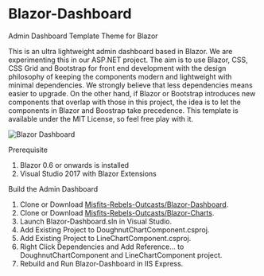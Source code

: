 # Blazor-Dashboard
Admin Dashboard Template Theme for Blazor

This is an ultra lightweight admin dashboard based in Blazor. We are experimenting this in our ASP.NET project. The aim is to use Blazor, CSS, CSS Grid and Bootstrap for front end development with the design philosophy of keeping the components modern and lightweight with minimal dependencies. We strongly believe that less dependencies means easier to upgrade. On the other hand, if Blazor or Bootstrap introduces new components that overlap with those in this project, the idea is to let the components in Blazor and Boostrap take precedence. This template is available under the MIT License, so feel free play with it.

![Blazor Dashboard](https://barcoderesource.com/blazor/blazordashboard.png)

Prerequisite
1. Blazor 0.6 or onwards is installed
2. Visual Studio 2017 with Blazor Extensions

Build the Admin Dashboard
1. Clone or Download [Misfits-Rebels-Outcasts/Blazor-Dashboard](https://github.com/Misfits-Rebels-Outcasts/Blazor-Dashboard).
2. Clone or Download [Misfits-Rebels-Outcasts/Blazor-Charts](https://github.com/Misfits-Rebels-Outcasts/Blazor-Charts).
3. Launch Blazor-Dashboard.sln in Visual Studio.
4. Add Existing Project to DoughnutChartComponent.csproj.
5. Add Existing Project to LineChartComponent.csproj.
6. Right Click Dependencies and Add Reference... to DoughnutChartComponent and LineChartComponent project.
7. Rebuild and Run Blazor-Dashboard in IIS Express.

